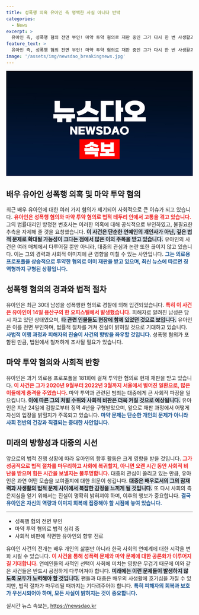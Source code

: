 ```yaml
---
title: 성폭행 의혹 유아인 측 명백한 사실 아니다 반박
categories:
  - News
excerpt: >
  유아인 측, 성폭행 혐의 전면 부인! 마약 투약 혐의로 재판 중인 그가 다시 한 번 사생활과 관련된 논란에 휘말렸다. 불필요한 추측 자제를 요청하며 진실을 밝혀낼 수 있을지 주목된다.
feature_text: >
  유아인 측, 성폭행 혐의 전면 부인! 마약 투약 혐의로 재판 중인 그가 다시 한 번 사생활과 관련된 논란에 휘말렸다. 불필요한 추측 자제를 요청하며 진실을 밝혀낼 수 있을지 주목된다.
image: '/assets/img/newsdao_breakingnews.jpg'
---
```


<p><img src="/assets/img/newsdao_breakingnews.jpg" alt="pcversion 속보" /></p>

<h2 data-ke-size="size26">배우 유아인 성폭행 의혹 및 마약 투약 혐의</h2>

<p data-ke-size="size16">최근 배우 유아인에 대한 여러 가지 혐의가 제기되어 사회적으로 큰 이슈가 되고 있습니다. <b><span style="color: #ee2323;">유아인은 성폭행 혐의와 마약 투약 혐의로 법적 테두리 안에서 고통을 겪고 있습니다.</span></b> 그의 법률대리인 방정현 변호사는 이러한 의혹에 대해 공식적으로 부인하였고, 불필요한 추측을 자제해 줄 것을 요청했습니다. <b><span style="background-color: #21538527;">이 사건은 단순한 연예인의 개인사가 아닌, 깊은 법적 문제로 확대될 가능성이 크다는 점에서 많은 이의 주목을 받고 있습니다.</span></b> 유아인의 사건은 여러 매체에서 다루어질 뿐만 아니라, 대중의 관심과 논란 또한 끊이지 않고 있습니다. 이는 그의 경력과 사회적 이미지에 큰 영향을 미칠 수 있는 사안입니다. <b><span style="color: #1a5490;">그는 의료용 프로포폴을 상습적으로 투약한 혐의로 이미 재판을 받고 있으며, 최신 뉴스에 따르면 징역형까지 구형된 상황입니다.</span></b></p>

<h2 data-ke-size="size26">성폭행 혐의의 경과와 법적 절차</h2>

<p data-ke-size="size16">유아인은 최근 30대 남성을 성폭행한 혐의로 경찰에 의해 입건되었습니다. <b><span style="color: #ee2323;">특히 이 사건은 유아인이 14일 용산구의 한 오피스텔에서 발생했습니다.</span></b> 피해자로 알려진 남성은 당시 자고 있던 상태였으며, <b><span style="background-color: #21538527;">타 관련 인물들도 현장에 함께 있었던 것으로 보입니다.</span></b> 유아인은 이를 전면 부인하며, 법률적 절차를 거쳐 진실이 밝혀질 것으로 기대하고 있습니다. <b><span style="color: #1a5490;">사법적 이행 과정과 피해자의 진술이 사건의 향방을 좌우할 것입니다.</span></b> 성폭행 혐의가 포함된 만큼, 법원에서 철저하게 조사될 필요가 있습니다.</p>

<h2 data-ke-size="size26">마약 투약 혐의와 사회적 반향</h2>

<p data-ke-size="size16">유아인은 과거 의료용 프로포폴을 181회에 걸쳐 투약한 혐의로 현재 재판을 받고 있습니다. <b><span style="color: #ee2323;">이 사건은 그가 2020년 9월부터 2022년 3월까지 서울에서 벌어진 일환으로, 많은 이들에게 충격을 주었습니다.</span></b> 마약 투약과 관련된 범죄는 대중에게 큰 사회적 파장을 일으킵니다. <b><span style="background-color: #21538527;">이에 따른 그의 처벌 수위와 사회적 비판은 더욱 커질 것으로 예상됩니다.</span></b> 유아인은 지난 24일에 검찰로부터 징역 4년을 구형받았으며, 앞으로 재판 과정에서 어떻게 자신의 입장을 밝힐지가 주목되고 있습니다. <b><span style="color: #1a5490;">마약 문제는 단순한 개인의 문제가 아니라 사회 전반의 건강과 직결되는 중대한 사안입니다.</span></b></p>

<h2 data-ke-size="size26">미래의 방향성과 대중의 시선</h2>

<p data-ke-size="size16">앞으로의 법적 진행 상황에 따라 유아인의 향후 활동은 크게 영향을 받을 것입니다. <b><span style="color: #ee2323;">그가 성공적으로 법적 절차를 마무리하고 사회에 복귀할지, 아니면 오랜 시간 동안 사회적 비난을 받으며 힘든 시간을 보낼지는 불투명합니다.</span></b> 대중의 관심이 쏠리고 있는 만큼, 유아인은 과연 어떤 모습을 보여줄지에 대한 의문이 생깁니다. <b><span style="background-color: #21538527;">대중은 배우로서의 그의 잠재력과 사생활의 법적 문제 사이에서 복잡한 감정을 느끼게 될 것입니다.</span></b> 또 다시 사회의 측은지심을 얻기 위해서는 진실이 명확히 밝혀져야 하며, 이후의 행보가 중요합니다. <b><span style="color: #1a5490;">결국 유아인은 자신의 역량과 이미지 회복에 집중해야 할 시점에 놓여 있습니다.</span></b></p>

<hr style="height: 1px; border-width: 0; color: gray; background-color: gray;"/> 

<ul>
    <li>성폭행 혐의 전면 부인</li>
    <li>마약 투약 혐의로 법적 심리 중</li>
    <li>사회적 비판에 직면한 유아인의 향후 진로</li>
</ul>

<p data-ke-size="size16">유아인 사건의 전개는 배우 개인의 삶뿐만 아니라 한국 사회의 연예계에 대한 시각을 변화 시킬 수 있습니다. <b><span style="color: #ee2323;">이 사건을 통해 성폭력 문제와 마약 문제에 대한 공론화가 이루어지길 기대합니다.</span></b> 연예인들의 사적인 선택이 사회에 미치는 영향은 무겁기 때문에 이와 같은 사건들은 반드시 공정하게 다루어져야 합니다. <b><span style="background-color: #21538527;">미래에는 이런 문제들이 발생하지 않도록 모두가 노력해야 할 것입니다.</span></b> 팬들과 대중은 배우의 사생활에 호기심을 가질 수 있지만, 법적 절차가 마무리될 때까지는 기다려주어야 합니다. <b><span style="color: #1a5490;">특히 피해자의 회복과 보호가 우선시되어야 하며, 모든 사실이 밝혀지는 것이 중요합니다.</span></b></p>
실시간 뉴스 속보는, <a href="https://newsdao.kr" rel="dofollow">https://newsdao.kr</a>


